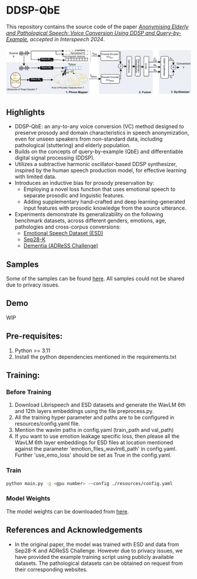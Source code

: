 # DDSP-QbE

This repository contains the source code of the paper *[Anonymising Elderly and Pathological Speech: Voice Conversion Using DDSP and Query-by-Example](https://www.researchgate.net/publication/381469769_Anonymising_Elderly_and_Pathological_Speech_Voice_Conversion_Using_DDSP_and_Query-by-Example), accepted in Interspeech 2024*.


![Concept of our method. For details we refer to our paper at .....](ddsp-qbe.png)

## Highlights
- DDSP-QbE: an any-to-any voice conversion (VC) method designed to preserve prosody and domain characteristics in speech anonymization, even for unseen speakers from non-standard data, including pathological (stuttering) and elderly population.
- Builds on the concepts of query-by-example (QbE) and differentiable digital signal processing (DDSP).
- Utilizes a subtractive harmonic oscillator-based DDSP synthesizer, inspired by the human speech production model, for effective learning with limited data.
- Introduces an inductive bias for prosody preservation by:
  - Employing a novel loss function that uses emotional speech to separate prosodic and linguistic features.
  - Adding supplementary hand-crafted and deep learning-generated input features with prosodic knowledge from the source utterance.
- Experiments demonstrate its generalizability on the following benchmark datasets, across different genders, emotions, age, pathologies and cross-corpus conversions:
  - [Emotional Speech Dataset (ESD)](https://hltsingapore.github.io/ESD/)
  - [Sep28-K](https://machinelearning.apple.com/research/stuttering-event-detection)
  - [Dementia (ADReSS Challenge)](https://luzs.gitlab.io/adress/)

## Samples
Some of the samples can be found [here](https://github.com/suhitaghosh10/ddsp-qbe/tree/main/Samples). All samples could not be shared due to privacy issues.

## Demo
WIP

## Pre-requisites:
1. Python >= 3.11
2. Install the python dependencies mentioned in the requirements.txt

## Training:

### Before Training
1. Download Librispeech and ESD datasets and generate the WavLM 6th and 12th layers embeddings using the file preprocess.py.
2. All the training hyper parameter and paths are to be configured in resources/config.yaml file.
3. Mention the wavlm paths in config.yaml (train_path and val_path)
4. If you want to use emotion leakage specific loss, then please all the WavLM 6th layer embeddings for ESD files at location mentioned against the parameter 'emotion_files_wavlm6_path' in config.yaml. Further 'use_emo_loss' should be set as True in the config.yaml.

### Train
```bash
python main.py -g <gpu number> --config ./resources/config.yaml
```

### Model Weights
The model weights can be downloaded from [here](). 


## References and Acknowledgements

  
* In the original paper, the model was trained with ESD and data from Sep28-K and ADReSS Challenge. However due to privacy issues, we have provided the example training script using publicly available datasets. The pathological datasets can be obtained on request from their corresponding websites.
